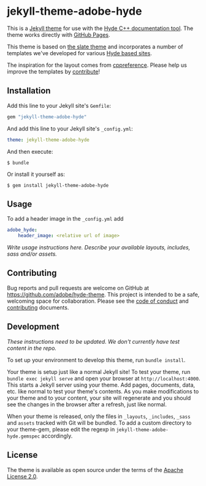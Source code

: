 # jekyll-theme-adobe-hyde

This is a [Jekyll theme](https://jekyllrb.com/docs/themes/) for use with the [Hyde C++ documentation tool](https://github.com/adobe/hyde). The theme works directly with [GitHub Pages](https://pages.github.com/).

This theme is based on [the slate theme](jekyll-theme-slate) and incorporates a number of templates we've developed for various [Hyde based sites](http://stlab.cc/libraries/stlab2Fcopy_on_write.hpp/copy_on_write3CT3E/).

The inspiration for the layout comes from [cppreference](https://en.cppreference.com/w/cpp/string/basic_string). Please help us improve the templates by [contribute](#contributing)!

## Installation

Add this line to your Jekyll site's `Gemfile`:

```ruby
gem "jekyll-theme-adobe-hyde"
```

And add this line to your Jekyll site's `_config.yml`:

```yaml
theme: jekyll-theme-adobe-hyde
```

And then execute:

    $ bundle

Or install it yourself as:

    $ gem install jekyll-theme-adobe-hyde

## Usage

To add a header image in the `_config.yml` add

```yaml
adobe_hyde:
    header_image: <relative url of image>
```

_Write usage instructions here. Describe your available layouts, includes, sass and/or assets._

## Contributing

Bug reports and pull requests are welcome on GitHub at https://github.com/adobe/hyde-theme. This project is intended to be a safe, welcoming space for collaboration. Please see the [code of conduct](./CODE_OF_CONDUCT.md) and [contributing](./.github/CONTRIBUTING.md) documents.

## Development

_These instructions need to be updated. We don't currently have test content in the repo._

To set up your environment to develop this theme, run `bundle install`.

Your theme is setup just like a normal Jekyll site! To test your theme, run `bundle exec jekyll serve` and open your browser at `http://localhost:4000`. This starts a Jekyll server using your theme. Add pages, documents, data, etc. like normal to test your theme's contents. As you make modifications to your theme and to your content, your site will regenerate and you should see the changes in the browser after a refresh, just like normal.

When your theme is released, only the files in `_layouts`, `_includes`, `_sass` and `assets` tracked with Git will be bundled.
To add a custom directory to your theme-gem, please edit the regexp in `jekyll-theme-adobe-hyde.gemspec` accordingly.

## License

The theme is available as open source under the terms of the [Apache License 2.0](./LICENSE.txt).
